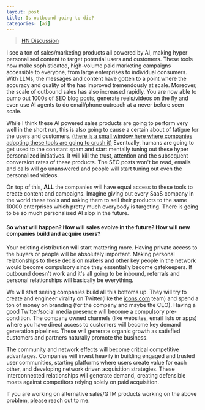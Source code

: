 ```yaml
---
layout: post
title: Is outbound going to die?  
categories: [ai]
---
```

> [HN Discussion](https://news.ycombinator.com/item?id=43823851)


I see a ton of sales/marketing products all powered by AI, making hyper personalised content to target potential users and customers. These tools now make sophisticated, high-volume paid marketing campaigns accessible to everyone, from large enterprises to individual consumers. With LLMs, the messages and content have gotten to a point where the accuracy and quality of the has improved tremendously at scale. Moreover, the scale of outbound sales has also increased rapidly. You are now able to pump out 1000s of SEO blog posts, generate reels/videos on the fly and even use AI agents to do email/phone outreach at a never before seen scale. 

While I think these AI powered sales products are going to perform very well in the short run, this is also going to cause a certain about of fatigue for the users and customers. <u>(there is a small window here where companies adopting these tools are going to crush it)</u> Eventually, humans are going to get used to the constant spam and start mentally tuning out these hyper personalized initiatives. It will kill the trust, attention and the subsequent conversion rates of these products. The SEO posts won't be read, emails and calls will go unanswered and people will start tuning out even the personalised videos. 

On top of this, **ALL** the companies will have equal access to these tools to create content and campaigns. Imagine giving out every SaaS company in the world these tools and asking them to sell their products to the same 10000 enterprises which pretty much everybody is targeting. There is going to be so much personalised AI slop in the future. 

#### So what will happen? How will sales evolve in the future? How will new companies build and acquire users? 

Your existing distribution will start mattering more. Having private access to the buyers or people will be absolutely important. Making personal relationships to these decision makers and other key people in the network would become compulsory since they essentially become gatekeepers. If outbound doesn't work and it's all going to be inbound, referrals and personal relationships will basically be everything. 

We will start seeing companies build all this bottoms up. They will try to create and engineer virality on Twitter(like the [icons.com](http://icons.com/) team) and spend a ton of money on branding (for the company and maybe the CEO). Having a good Twitter/social media presence will become a compulsory pre-condition. The company owned channels (like websites, email lists or apps) where you have direct access to customers will become key demand generation pipelines. These will generate organic growth as satisfied customers and partners naturally promote the business. 

The community and network effects will become critical competitive advantages. Companies will invest heavily in building engaged and trusted user communities, starting platforms where users create value for each other, and developing network driven acquisition strategies. These interconnected relationships will generate demand, creating defensible moats against competitors relying solely on paid acquisition.

If you are working on alternative sales/GTM products working on the above problem, please reach out to me. 
